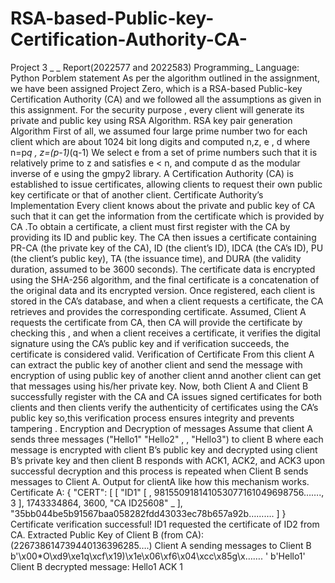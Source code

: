 # RSA-based-Public-key-Certification-Authority-CA-
Project
3
_
_
Report(2022577 and 2022583)
Programming_
Language: Python
Porblem statement
As per the algorithm outlined in the assignment, we have been assigned Project Zero,
which is a RSA-based Public-key Certification Authority (CA) and we followed all the
assumptions as given in this assignment. For the security purpose , every client will
generate its private and public key using RSA Algorithm.
RSA key pair generation Algorithm
First of all, we assumed four large prime number two for each client which are about
1024 bit long digits and computed n,z, e , d where n=p*q ,
z=(p-1)*(q-1)
We select e from a set of prime numbers such that it is relatively prime to z and satisfies e
< n, and compute d as the modular inverse of e using the gmpy2 library. A Certification
Authority (CA) is established to issue certificates, allowing clients to request their own
public key certificate or that of another client.
Certificate Authority’s Implementation
Every client knows about the private and public key of CA such that it can get the
information from the certificate which is provided by CA .To obtain a certificate, a client
must first register with the CA by providing its ID and public key. The CA then issues a
certificate containing PR-CA (the private key of the CA), ID (the client’s ID), IDCA (the
CA’s ID), PU (the client’s public key), TA (the issuance time), and DURA (the validity
duration, assumed to be 3600 seconds). The certificate data is encrypted using the
SHA-256 algorithm, and the final certificate is a concatenation of the original data and its
encrypted version. Once registered, each client is stored in the CA’s database, and when a
client requests a certificate, the CA retrieves and provides the corresponding certificate.
Assumed, Client A requests the certificate from CA, then CA will provide the certificate
by checking this , and when a client receives a certificate, it verifies the digital signature
using the CA’s public key and if verification succeeds, the certificate is considered valid.
Verification of Certificate
From this client A can extract the public key of another client and send the message with
encryption of using public key of another client annd another client can get that messages
using his/her private key. Now, both Client A and Client B successfully register with the
CA and CA issues signed certificates for both clients and then clients verify the
authenticity of certificates using the CA’s public key so,this verification process ensures
integrity and prevents tampering .
Encryption and Decryption of messages
Assume that client A sends three messages ("Hello1"
"Hello2"
,
,
"Hello3") to client B
where each message is encrypted with client B’s public key and decrypted using client
B’s private key and then client B responds with ACK1, ACK2, and ACK3 upon
successful decryption and this process is repeated when Client B sends messages to
Client A.
Output for clientA like how this mechanism works.
Certificate A:
{
"CERT": [
[
"ID1"
[
,
981550918141053077161049698756…….,
3
],
1743334864,
3600,
"CA
ID25608"
_
],
"35bb044be5b91567baa058282fdd43033ec78b657a92b……….
]
}
Certificate verification successful!
ID1 requested the certificate of ID2 from CA.
Extracted Public Key of Client B (from CA): (226738614739440136396285….)
Client A sending messages to Client B
b'\x00*O\xd9\xe1q\xcf\x19)\x1e\x06\xf6\x04\xcc\x85g\x…….
'
b'Hello1'
Client B decrypted message: Hello1
ACK 1
